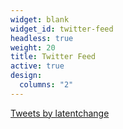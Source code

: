 ```yaml
---
widget: blank
widget_id: twitter-feed
headless: true
weight: 20
title: Twitter Feed
active: true
design:
  columns: "2"
---
```

<a class="twitter-timeline" data-theme="dark" href="https://twitter.com/latentchange?ref_src=twsrc%5Etfw">Tweets by latentchange</a> <script async src="https://platform.twitter.com/widgets.js" charset="utf-8"></script> 
